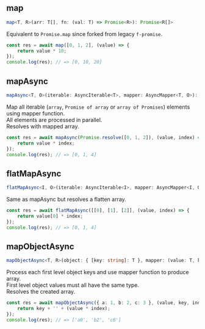 ## map  
```ts  
map<T, R>(arr: T[], fn: (val: T) => Promise<R>): Promise<R[]>  
```  
Equivalent to `Promise.map` since forked from legacy `f-promise`.  
```ts  
const res = await map([0, 1, 2], (value) => {  
    return value * 10;  
});  
console.log(res); // => [0, 10, 20]  
```  
## mapAsync  
```ts  
mapAsync<T, O>(iterable: AsyncIterable<T>, mapper: AsyncMapper<T, O>): Promise<O[]>  
```  
Map all iterable (`array`, `Promise of array` or `array of Promises`) elements using mapper function.  
All elements are processed in parallel.  
Resolves with mapped array.  
```ts  
const res = await mapAsync(Promise.resolve([0, 1, 2]), (value, index) => {  
    return value * index;  
});  
console.log(res); // => [0, 1, 4]  
```  
## flatMapAsync  
```ts  
flatMapAsync<I, O>(iterable: AsyncIterable<I>, mapper: AsyncMapper<I, O>): Promise<O extends (infer Inner)[] ? Inner[] : O[]>  
```  
Same as mapAsync but resolves a flatten array.  
```ts  
const res = await flatMapAsync([[0], [1], [2]], (value, index) => {  
    return value[0] * index;  
});  
console.log(res); // => [0, 1, 4]  
```  
## mapObjectAsync  
```ts  
mapObjectAsync<T, R>(object: { [key: string]: T }, mapper: (value: T, key: string, index: number) => Promise<R> | R): Promise<R[]>  
```  
Process each first level object keys and use mapper function to produce array.  
First level object values must all have the same type.  
Resolves the created array.  
```ts  
const res = await mapObjectAsync({ a: 1, b: 2, c: 3 }, (value, key, index) => {  
    return key + '' + (value * index);  
});  
console.log(res); // => ['a0', 'b2', 'c6']  
```  
